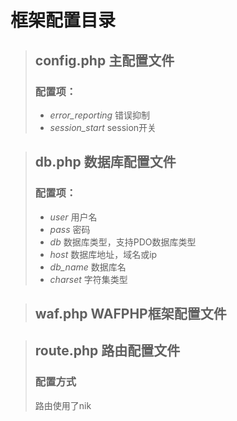 # 框架配置目录
> ## config.php     主配置文件
> ### 配置项：
> * *error_reporting*       错误抑制
> * *session_start*         session开关

> ## db.php         数据库配置文件
> ### 配置项：
> * *user*                  用户名
> * *pass*                  密码
> * *db*                    数据库类型，支持PDO数据库类型
> * *host*                  数据库地址，域名或ip
> * *db_name*               数据库名
> * *charset*               字符集类型

> ## waf.php        WAFPHP框架配置文件

> ## route.php      路由配置文件
> ### 配置方式
> 路由使用了nik